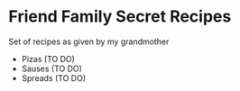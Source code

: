 # Friend Family Secret Recipes

Set of recipes as given by my grandmother

- Pizas (TO DO)
- Sauses (TO DO)
- Spreads (TO DO)